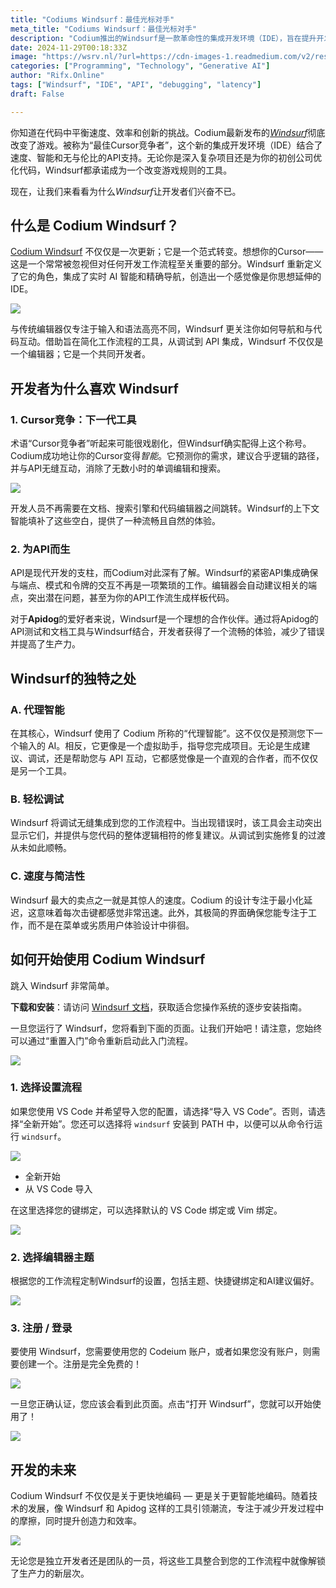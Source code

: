 ```yaml
---
title: "Codiums Windsurf：最佳光标对手"
meta_title: "Codiums Windsurf：最佳光标对手"
description: "Codium推出的Windsurf是一款革命性的集成开发环境（IDE），旨在提升开发者的效率和体验。它通过智能光标、无缝API集成和实时AI智能，简化了代码导航和调试过程。与Apidog的结合进一步增强了API管理能力，提供了全面的测试和文档生成。Windsurf不仅加快了编码速度，还提升了整体开发智能，适合独立开发者和团队使用。"
date: 2024-11-29T00:18:33Z
image: "https://wsrv.nl/?url=https://cdn-images-1.readmedium.com/v2/resize:fit:800/1*yiQMA5NCpkRA90EYaZc_zg.png"
categories: ["Programming", "Technology", "Generative AI"]
author: "Rifx.Online"
tags: ["Windsurf", "IDE", "API", "debugging", "latency"]
draft: False

---
```


你知道在代码中平衡速度、效率和创新的挑战。Codium最新发布的[*Windsurf*](https://codeium.com/windsurf)彻底改变了游戏。被称为“最佳Cursor竞争者”，这个新的集成开发环境（IDE）结合了速度、智能和无与伦比的API支持。无论你是深入复杂项目还是为你的初创公司优化代码，Windsurf都承诺成为一个改变游戏规则的工具。

现在，让我们来看看为什么*Windsurf*让开发者们兴奋不已。



## 什么是 Codium Windsurf？

[Codium Windsurf](https://codeium.com/windsurf) 不仅仅是一次更新；它是一个范式转变。想想你的Cursor——这是一个常常被忽视但对任何开发工作流程至关重要的部分。Windsurf 重新定义了它的角色，集成了实时 AI 智能和精确导航，创造出一个感觉像是你思想延伸的 IDE。

![](https://wsrv.nl/?url=https://cdn-images-1.readmedium.com/v2/resize:fit:800/1*dSgBeGV_3OenWJw9wlEdRQ.gif?output=gif&n=50)

与传统编辑器仅专注于输入和语法高亮不同，Windsurf 更关注你如何导航和与代码互动。借助旨在简化工作流程的工具，从调试到 API 集成，Windsurf 不仅仅是一个编辑器；它是一个共同开发者。

## 开发者为什么喜欢 Windsurf

### 1\. Cursor竞争：下一代工具

术语“Cursor竞争者”听起来可能很戏剧化，但Windsurf确实配得上这个称号。Codium成功地让你的Cursor变得*智能*。它预测你的需求，建议合乎逻辑的路径，并与API无缝互动，消除了无数小时的单调编辑和搜索。

![](https://wsrv.nl/?url=https://cdn-images-1.readmedium.com/v2/resize:fit:800/1*y6GE8M3r8ZuCAPGSlEfr-Q.gif?output=gif&n=50)

开发人员不再需要在文档、搜索引擎和代码编辑器之间跳转。Windsurf的上下文智能填补了这些空白，提供了一种流畅且自然的体验。

### 2\. 为API而生

API是现代开发的支柱，而Codium对此深有了解。Windsurf的紧密API集成确保与端点、模式和令牌的交互不再是一项繁琐的工作。编辑器会自动建议相关的端点，突出潜在问题，甚至为你的API工作流生成样板代码。

对于**Apidog**的爱好者来说，Windsurf是一个理想的合作伙伴。通过将Apidog的API测试和文档工具与Windsurf结合，开发者获得了一个流畅的体验，减少了错误并提高了生产力。

## Windsurf的独特之处

### A. 代理智能

在其核心，Windsurf 使用了 Codium 所称的“代理智能”。这不仅仅是预测您下一个输入的 AI。相反，它更像是一个虚拟助手，指导您完成项目。无论是生成建议、调试，还是帮助您与 API 互动，它都感觉像是一个直观的合作者，而不仅仅是另一个工具。

### B. 轻松调试

Windsurf 将调试无缝集成到您的工作流程中。当出现错误时，该工具会主动突出显示它们，并提供与您代码的整体逻辑相符的修复建议。从调试到实施修复的过渡从未如此顺畅。

### C. 速度与简洁性

Windsurf 最大的卖点之一就是其惊人的速度。Codium 的设计专注于最小化延迟，这意味着每次击键都感觉非常迅速。此外，其极简的界面确保您能专注于工作，而不是在菜单或劣质用户体验设计中徘徊。

## 如何开始使用 Codium Windsurf

跳入 Windsurf 非常简单。

**下载和安装**：请访问 [Windsurf 文档](https://docs.codeium.com/windsurf/getting-started)，获取适合您操作系统的逐步安装指南。

一旦您运行了 Windsurf，您将看到下面的页面。让我们开始吧！请注意，您始终可以通过“重置入门”命令重新启动此入门流程。

![](https://wsrv.nl/?url=https://cdn-images-1.readmedium.com/v2/resize:fit:800/0*AJ37NogWBJ6r1H2r.png)

### 1\. 选择设置流程

如果您使用 VS Code 并希望导入您的配置，请选择“导入 VS Code”。否则，请选择“全新开始”。您还可以选择将 `windsurf` 安装到 PATH 中，以便可以从命令行运行 `windsurf`。

![](https://wsrv.nl/?url=https://cdn-images-1.readmedium.com/v2/resize:fit:800/0*wQsh4NZAhBPdDthG.png)

* 全新开始
* 从 VS Code 导入

在这里选择您的键绑定，可以选择默认的 VS Code 绑定或 Vim 绑定。

![](https://wsrv.nl/?url=https://cdn-images-1.readmedium.com/v2/resize:fit:800/0*EkSlVOaY-7Nhc2I1.png)

### 2\. 选择编辑器主题

根据您的工作流程定制Windsurf的设置，包括主题、快捷键绑定和AI建议偏好。

![](https://wsrv.nl/?url=https://cdn-images-1.readmedium.com/v2/resize:fit:800/0*xmDWVNU_B9qkhtv_.png)

### 3\. 注册 / 登录

要使用 Windsurf，您需要使用您的 Codeium 账户，或者如果您没有账户，则需要创建一个。注册是完全免费的！

![](https://wsrv.nl/?url=https://cdn-images-1.readmedium.com/v2/resize:fit:800/0*8dPa3P-PW-r6EjkD.png)

一旦您正确认证，您应该会看到此页面。点击“打开 Windsurf”，您就可以开始使用了！

![](https://wsrv.nl/?url=https://cdn-images-1.readmedium.com/v2/resize:fit:800/0*bMno5hhWxTRwrjnL.png)


## 开发的未来

Codium Windsurf 不仅仅是关于更快地编码 — 更是关于更智能地编码。随着技术的发展，像 Windsurf 和 Apidog 这样的工具引领潮流，专注于减少开发过程中的摩擦，同时提升创造力和效率。

![](https://wsrv.nl/?url=https://cdn-images-1.readmedium.com/v2/resize:fit:800/0*HcEEFqGV3uYqRh8G.png)

无论您是独立开发者还是团队的一员，将这些工具整合到您的工作流程中就像解锁了生产力的新层次。


